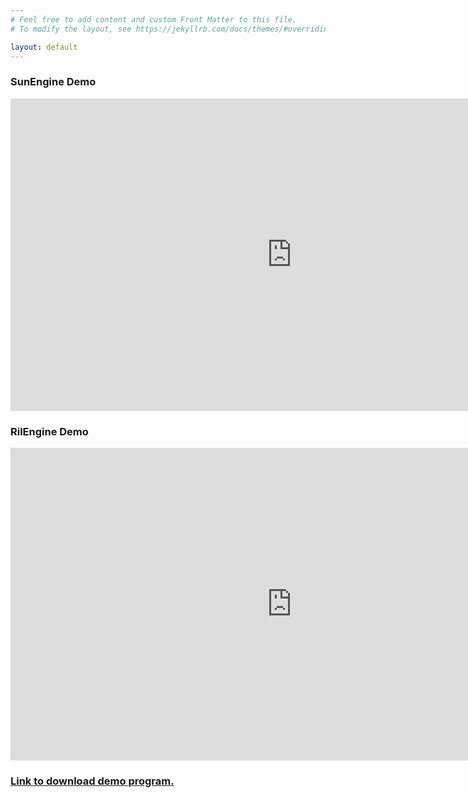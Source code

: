 ```yaml
---
# Feel free to add content and custom Front Matter to this file.
# To modify the layout, see https://jekyllrb.com/docs/themes/#overriding-theme-defaults

layout: default
---
```


<h3>SunEngine Demo</h3>
<iframe width="900" height="500" src="https://www.youtube.com/embed/XJ1QG-T-2aE" frameborder="0" allow="autoplay; encrypted-media" allowfullscreen></iframe>

<h3>RilEngine Demo</h3>
<iframe width="900" height="500" src="https://www.youtube.com/embed/f9O_6OvfKtM" frameborder="0" allow="autoplay; encrypted-media" allowfullscreen></iframe>
<h3><a href = "https://github.com/Rilgon/RilEngineDemo">Link to download demo program.</a></h3>

